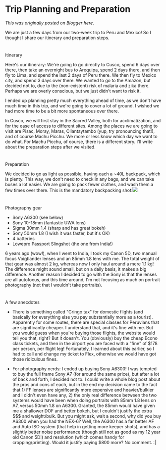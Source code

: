 # Trip Planning and Preparation

*This was originally posted on Blogger [here](https://photopensieve.blogspot.com/2017/09/trip-planning-and-preparation.html)*.

We are just a few days from our two-week trip to Peru and Mexico! So I thought I share our itinerary and preparation steps.
#
## 
Itinerary

Here's our itinerary: We're going to go directly to Cusco, spend 6 days over there, then take an overnight bus to Arequipa, spend 2 days there, and then fly to Lima, and spend the last 2 days of Peru there. We then fly to Mexico city, and spend 3 days over there. We wanted to go to the Amazon, but decided not to, due to the (non-existent) risk of malaria and zika there. Perhaps we are overly conscious, but we just didn't want to risk it.

I ended up planning pretty much everything ahead of time, as we don't have much time in this trip, and we're going to cover a lot of ground. I wished we had more time to be a bit more spontaneous over there.

In Cusco, we will first stay in the Sacred Valley, both for acclimatization, and for the ease of access to different sites. Among the places we are going to visit are Pisac, Moray, Maras, Ollantaytambo (yup, try pronouncing that!), and of course Machu Picchu. We more or less know which day we want to do what. For Machu Picchu, of course, there is a different story. I'll write about the preparation steps after we visited.
#
## 
Preparation

We decided to go as light as possible, having each a ~40L backpack, which is plenty. This way, we don't need to check in any bags, and we can take buses a lot easier. We are going to pack fewer clothes, and wash them a few times over there. This is the mandatory backpacking shot:![](https://blogger.googleusercontent.com/img/b/R29vZ2xl/AVvXsEhH750hhELvm3y1Mlc3ztW_DccJiK6D6-aJIE13sG-SsjceSPZogF-uCxMYC9QR0QDRQktaGHfClnjbUQGQvtO7ddvGzkH11rFeaUpUI0bNsh9XqCGn_qs51cVVILJ-i6Zk3RE3lD00sePN/s5000/%255BUNSET%255D)
#
### 
Photography gear

- Sony A6300 (see below)
- Sony 10-18mm (fantastic UWA lens)
- Sigma 30mm 1.4 (sharp and has great bokeh)
- Sony 50mm 1.8 (I wish it was faster, but it's OK)
- 4 batteries
- Lowepro Passport Slingshot (the one from India!)

6 years ago (wow!), when I went to India, I took my Canon 5D, two manual focus Voigtlander lenses and an 85mm 1.8 lens with me. The total weight of that gear was almost 2 kg, whereas now I only haul around a mere 1.1 kg! The difference might sound small, but on a daily basis, it makes a big difference. Another reason I decided to go with the Sony is that the lenses are all autofocus, and this time around, I'm not focusing as much on portrait photography (not that I wouldn't take portraits).
#
## 
A few anecdotes

- There is something called "Gringo tax" for domestic flights (and basically for everything else you pay substantially more as a tourist). Apparently for some routes, there are special classes for Peruvians that are significantly cheaper. I understand that, and it's fine with me. But you would guess when you're buying those flights, the website would tell you that, right? But it doesn't. You (obviously) buy the cheap Econo class tickets, and then in the airport you are faced with a "fine" of \$178 per person, per flight leg! Fortunately, I learned about this earlier, so I had to call and change my ticket to Flex, otherwise we would have got those ridiculous fines.

- For photography nerds: I ended up buying Sony A6300! I was tempted to buy the full frame Sony A7 (for around the same price), but after a lot of back and forth, I decided not to. I could write a whole blog post about the pros and cons of each, but in the end my decision came to the fact that 1) FF lenses are significantly more expensive and heavier/bulkier and I didn't even have any, 2) the only real difference between the two systems would have been when doing portraits with 85mm 1.8 lens on A7, versus 50mm 1.8 on A6300. Granted, the 85mm would have given me a shallower DOF and better bokeh, but I couldn't justify the extra \$\$\$ and weight/bulk. But you might ask, wait a second, why did you buy A6300 when you had the NEX-6? Well, the A6300 has a far better AF and Auto ISO system (that help in getting more keeper shots), and has a slightly better noise performance (though still not as good as my 12 year old Canon 5D!) and resolution (which comes handy for cropping/printing). Would it justify paying \$800 more? No comment. :|